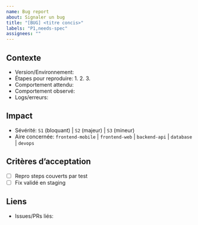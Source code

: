 ```yaml
---
name: Bug report
about: Signaler un bug
title: "[BUG] <titre concis>"
labels: "P1,needs-spec"
assignees: ""
---
```


## Contexte
- Version/Environnement:
- Étapes pour reproduire:
  1.
  2.
  3.
- Comportement attendu:
- Comportement observé:
- Logs/erreurs:

## Impact
- Sévérité: `S1` (bloquant) | `S2` (majeur) | `S3` (mineur)
- Aire concernée: `frontend-mobile` | `frontend-web` | `backend-api` | `database` | `devops`

## Critères d’acceptation
- [ ] Repro steps couverts par test
- [ ] Fix validé en staging

## Liens
- Issues/PRs liés:

